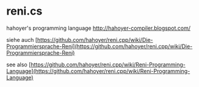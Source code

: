reni.cs
=======

hahoyer's programming language  http://hahoyer-compiler.blogspot.com/

siehe auch [https://github.com/hahoyer/reni.cpp/wiki/Die-Programmiersprache-Reni](https://github.com/hahoyer/reni.cpp/wiki/Die-Programmiersprache-Reni)

see also [https://github.com/hahoyer/reni.cpp/wiki/Reni-Programming-Language](https://github.com/hahoyer/reni.cpp/wiki/Reni-Programming-Language)
